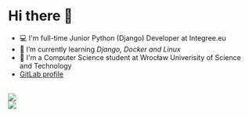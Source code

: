 # Hi there 👋

- :computer: I'm full-time Junior Python (Django) Developer at Integree.eu
- :eyes: I’m currently learning *Django, Docker and Linux* 
- :school: I'm a Computer Science student at Wrocław Univerisity of Science and Technology
- <a href="https://gitlab.com/rejmento">GitLab profile</a>

<br />
<img align="center" src="https://github-readme-stats.vercel.app/api?username=arturrejment&&show_icons=true&count_private=true&theme=onedark" />
<br />
<img src="https://github-readme-streak-stats.herokuapp.com?user=arturrejment&theme=onedark" />
